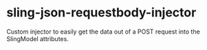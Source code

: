 # sling-json-requestbody-injector
Custom injector to easily get the data out of a POST request into the SlingModel attributes.
